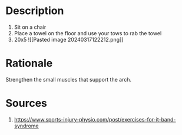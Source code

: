 # Description
1) Sit on a chair
2) Place a towel on the floor and use your tows to rab the towel
3) 20x5
![[Pasted image 20240317122212.png]]
# Rationale
Strengthen the small muscles that support the arch.
# Sources
1) https://www.sports-injury-physio.com/post/exercises-for-it-band-syndrome